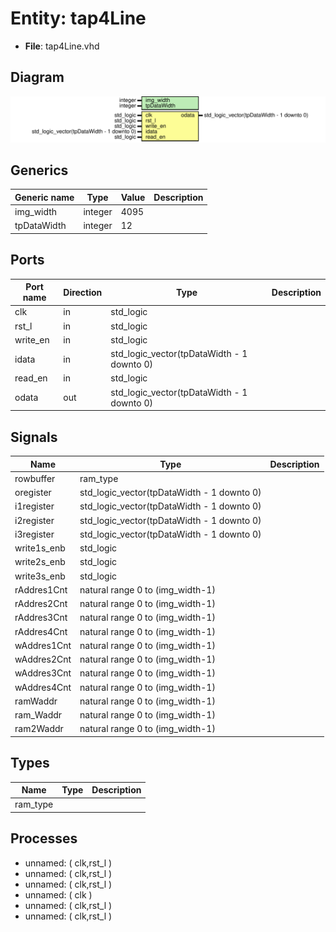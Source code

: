 # Entity: tap4Line 

- **File**: tap4Line.vhd
## Diagram

![Diagram](tap4Line.svg "Diagram")
## Generics

| Generic name | Type    | Value | Description |
| ------------ | ------- | ----- | ----------- |
| img_width    | integer | 4095  |             |
| tpDataWidth  | integer | 12    |             |
## Ports

| Port name | Direction | Type                                       | Description |
| --------- | --------- | ------------------------------------------ | ----------- |
| clk       | in        | std_logic                                  |             |
| rst_l     | in        | std_logic                                  |             |
| write_en  | in        | std_logic                                  |             |
| idata     | in        | std_logic_vector(tpDataWidth - 1 downto 0) |             |
| read_en   | in        | std_logic                                  |             |
| odata     | out       | std_logic_vector(tpDataWidth - 1 downto 0) |             |
## Signals

| Name        | Type                                       | Description |
| ----------- | ------------------------------------------ | ----------- |
| rowbuffer   | ram_type                                   |             |
| oregister   | std_logic_vector(tpDataWidth - 1 downto 0) |             |
| i1register  | std_logic_vector(tpDataWidth - 1 downto 0) |             |
| i2register  | std_logic_vector(tpDataWidth - 1 downto 0) |             |
| i3register  | std_logic_vector(tpDataWidth - 1 downto 0) |             |
| write1s_enb | std_logic                                  |             |
| write2s_enb | std_logic                                  |             |
| write3s_enb | std_logic                                  |             |
| rAddres1Cnt | natural range 0 to (img_width-1)           |             |
| rAddres2Cnt | natural range 0 to (img_width-1)           |             |
| rAddres3Cnt | natural range 0 to (img_width-1)           |             |
| rAddres4Cnt | natural range 0 to (img_width-1)           |             |
| wAddres1Cnt | natural range 0 to (img_width-1)           |             |
| wAddres2Cnt | natural range 0 to (img_width-1)           |             |
| wAddres3Cnt | natural range 0 to (img_width-1)           |             |
| wAddres4Cnt | natural range 0 to (img_width-1)           |             |
| ramWaddr    | natural range 0 to (img_width-1)           |             |
| ram_Waddr   | natural range 0 to (img_width-1)           |             |
| ram2Waddr   | natural range 0 to (img_width-1)           |             |
## Types

| Name     | Type | Description |
| -------- | ---- | ----------- |
| ram_type |      |             |
## Processes
- unnamed: ( clk,rst_l )
- unnamed: ( clk,rst_l )
- unnamed: ( clk,rst_l )
- unnamed: ( clk )
- unnamed: ( clk,rst_l )
- unnamed: ( clk,rst_l )
